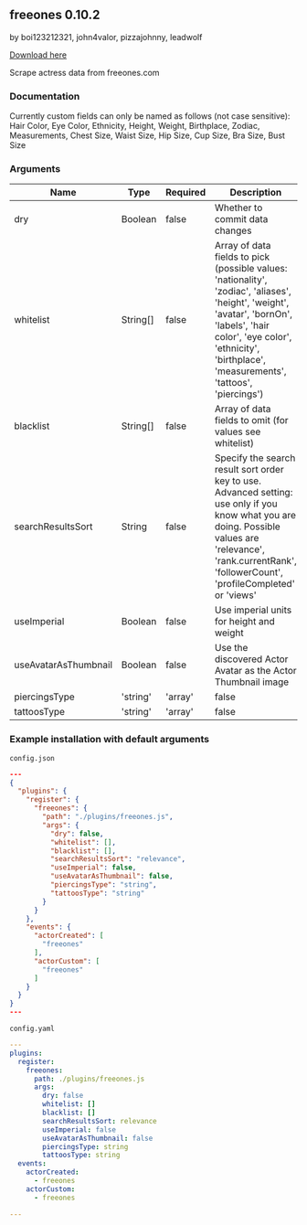 ## freeones 0.10.2

by boi123212321, john4valor, pizzajohnny, leadwolf

[Download here](https://raw.githubusercontent.com/porn-vault/plugins/master/dist/freeones.js)

Scrape actress data from freeones.com

### Documentation

Currently custom fields can only be named as follows (not case sensitive): Hair Color, Eye Color, Ethnicity, Height, Weight, Birthplace, Zodiac, Measurements, Chest Size, Waist Size, Hip Size, Cup Size, Bra Size, Bust Size


### Arguments

| Name                 | Type               | Required | Description                                                                                                                                                                                                                        |
| -------------------- | ------------------ | -------- | ---------------------------------------------------------------------------------------------------------------------------------------------------------------------------------------------------------------------------------- |
| dry                  | Boolean            | false    | Whether to commit data changes                                                                                                                                                                                                     |
| whitelist            | String[]           | false    | Array of data fields to pick (possible values: 'nationality', 'zodiac', 'aliases', 'height', 'weight', 'avatar', 'bornOn', 'labels', 'hair color', 'eye color', 'ethnicity', 'birthplace', 'measurements', 'tattoos', 'piercings') |
| blacklist            | String[]           | false    | Array of data fields to omit (for values see whitelist)                                                                                                                                                                            |
| searchResultsSort    | String             | false    | Specify the search result sort order key to use. Advanced setting: use only if you know what you are doing. Possible values are 'relevance', 'rank.currentRank', 'followerCount', 'profileCompleted' or 'views'                    |
| useImperial          | Boolean            | false    | Use imperial units for height and weight                                                                                                                                                                                           |
| useAvatarAsThumbnail | Boolean            | false    | Use the discovered Actor Avatar as the Actor Thumbnail image                                                                                                                                                                       |
| piercingsType        | 'string' | 'array' | false    | How to return the piercings. Use 'array' if your custom field is a select or multi select                                                                                                                                          |
| tattoosType          | 'string' | 'array' | false    | How to return the tattoos. Use 'array' if your custom field is a select or multi select                                                                                                                                            |

### Example installation with default arguments

`config.json`

```json
---
{
  "plugins": {
    "register": {
      "freeones": {
        "path": "./plugins/freeones.js",
        "args": {
          "dry": false,
          "whitelist": [],
          "blacklist": [],
          "searchResultsSort": "relevance",
          "useImperial": false,
          "useAvatarAsThumbnail": false,
          "piercingsType": "string",
          "tattoosType": "string"
        }
      }
    },
    "events": {
      "actorCreated": [
        "freeones"
      ],
      "actorCustom": [
        "freeones"
      ]
    }
  }
}
---
```

`config.yaml`

```yaml
---
plugins:
  register:
    freeones:
      path: ./plugins/freeones.js
      args:
        dry: false
        whitelist: []
        blacklist: []
        searchResultsSort: relevance
        useImperial: false
        useAvatarAsThumbnail: false
        piercingsType: string
        tattoosType: string
  events:
    actorCreated:
      - freeones
    actorCustom:
      - freeones

---

```
